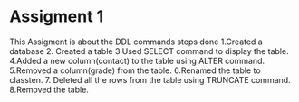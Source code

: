 # Assigment 1
This Assigment is about the DDL commands
steps done
1.Created a database
2. Created a table
3.Used SELECT command to display the table.
4.Added a new column(contact) to the table using ALTER command.
5.Removed a  column(grade) from the table.
6.Renamed the table to classten.
7. Deleted all the rows from the table using TRUNCATE command.
8.Removed the table.
